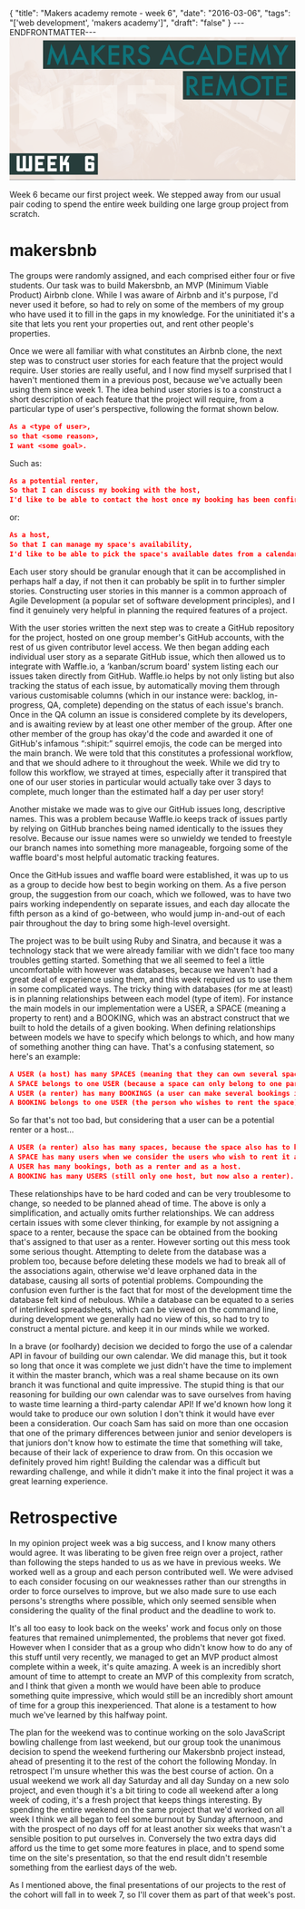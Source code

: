 {
  "title": "Makers academy remote - week 6",
  "date": "2016-03-06",
  "tags": "['web development', 'makers academy']",
  "draft": "false"
}
---ENDFRONTMATTER---
![Makers Academy remote week 6](media/makers-academy-remote-week-6-header.png "Makers Academy remote week 6")

Week 6 became our first project week. We stepped away from our usual pair coding to spend the entire week building one large group project from scratch.

# makersbnb

The groups were randomly assigned, and each comprised either four or five students. Our task was to build Makersbnb, an MVP (Minimum Viable Product) Airbnb clone. While I was aware of Airbnb and it's purpose, I'd never used it before, so had to rely on some of the members of my group who have used it to fill in the gaps in my knowledge. For the uninitiated it's a site that lets you rent your properties out, and rent other people's properties.

Once we were all familiar with what constitutes an Airbnb clone, the next step was to construct user stories for each feature that the project would require. User stories are really useful, and I now find myself surprised that I haven't mentioned them in a previous post, because we've actually been using them since week 1. The idea behind user stories is to a construct a short description of each feature that the project will require, from a particular type of user's perspective, following the format shown below.

```json
As a <type of user>,
so that <some reason>,
I want <some goal>.
```

Such as:
```json
As a potential renter,
So that I can discuss my booking with the host,
I'd like to be able to contact the host once my booking has been confirmed.
```

or:
```json
As a host,
So that I can manage my space's availability,
I'd like to be able to pick the space's available dates from a calendar.
```

Each user story should be granular enough that it can be accomplished in perhaps half a day, if not then it can probably be split in to further simpler stories. Constructing user stories in this manner is a common approach of Agile Development (a popular set of software development principles), and I find it genuinely very helpful in planning the required features of a project.

With the user stories written the next step was to create a GitHub repository for the project, hosted on one group member's GitHub accounts, with the rest of us given contributor level access. We then began adding each individual user story as a separate GitHub issue, which then allowed us to integrate with Waffle.io, a ‘kanban/scrum board' system listing each our issues taken directly from GitHub. Waffle.io helps by not only listing but also tracking the status of each issue, by automatically moving them through various customisable columns (which in our instance were: backlog, in-progress, QA, complete) depending on the status of each issue's branch. Once in the QA column an issue is considered complete by its developers, and is awaiting review by at least one other member of the group. After one other member of the group has okay'd the code and awarded it one of GitHub's infamous “:shipit:” squirrel emojis, the code can be merged into the main branch. We were told that this constitutes a professional workflow, and that we should adhere to it throughout the week. While we did try to follow this workflow, we strayed at times, especially after it transpired that one of our user stories in particular would actually take over 3 days to complete, much longer than the estimated half a day per user story!

Another mistake we made was to give our GitHub issues long, descriptive names. This was a problem because Waffle.io keeps track of issues partly by relying on GitHub branches being named identically to the issues they resolve. Because our issue names were so unwieldy we tended to freestyle our branch names into something more manageable, forgoing some of the waffle board's most helpful automatic tracking features.

Once the GitHub issues and waffle board were established, it was up to us as a group to decide how best to begin working on them. As a five person group, the suggestion from our coach, which we followed, was to have two pairs working independently on separate issues, and each day allocate the fifth person as a kind of go-between, who would jump in-and-out of each pair throughout the day to bring some high-level oversight.

The project was to be built using Ruby and Sinatra, and because it was a technology stack that we were already familiar with we didn't face too many troubles getting started. Something that we all seemed to feel a little uncomfortable with however was databases, because we haven't had a great deal of experience using them, and this week required us to use them in some complicated ways. The tricky thing with databases (for me at least) is in planning relationships between each model (type of item). For instance the main models in our implementation were a USER, a SPACE (meaning a property to rent) and a BOOKING, which was an abstract construct that we built to hold the details of a given booking. When defining relationships between models we have to specify which belongs to which, and how many of something another thing can have. That's a confusing statement, so here's an example:

```json
A USER (a host) has many SPACES (meaning that they can own several spaces).
A SPACE belongs to one USER (because a space can only belong to one particular host).
A USER (a renter) has many BOOKINGS (a user can make several bookings if they wish too).
A BOOKING belongs to one USER (the person who wishes to rent the space).
```

So far that's not too bad, but considering that a user can be a potential renter or a host…

```json
A USER (a renter) also has many spaces, because the space also has to be tied to the user who wishes to rent it. We need a way to differentiate spaces that a user owns with spaces that they wish to rent.
A SPACE has many users when we consider the users who wish to rent it as well as its host. Our space now belongs to one USER (the host), but can have many other USERS renters).
A USER has many bookings, both as a renter and as a host.
A BOOKING has many USERS (still only one host, but now also a renter).
```

These relationships have to be hard coded and can be very troublesome to change, so needed to be planned ahead of time. The above is only a simplification, and actually omits further relationships. We can address certain issues with some clever thinking, for example by not assigning a space to a renter, because the space can be obtained from the booking that's assigned to that user as a renter. However sorting out this mess took some serious thought. Attempting to delete from the database was a problem too, because before deleting these models we had to break all of the associations again, otherwise we'd leave orphaned data in the database, causing all sorts of potential problems. Compounding the confusion even further is the fact that for most of the development time the database felt kind of nebulous. While a database can be equated to a series of interlinked spreadsheets, which can be viewed on the command line, during development we generally had no view of this, so had to try to construct a mental picture. and keep it in our minds while we worked.

In a brave (or foolhardy) decision we decided to forgo the use of a calendar API in favour of building our own calendar. We did manage this, but it took so long that once it was complete we just didn't have the time to implement it within the master branch, which was a real shame because on its own branch it was functional and quite impressive. The stupid thing is that our reasoning for building our own calendar was to save ourselves from having to waste time learning a third-party calendar API! If we'd known how long it would take to produce our own solution I don't think it would have ever been a consideration. Our coach Sam has said on more than one occasion that one of the primary differences between junior and senior developers is that juniors don't know how to estimate the time that something will take, because of their lack of experience to draw from. On this occasion we definitely proved him right! Building the calendar was a difficult but rewarding challenge, and while it didn't make it into the final project it was a great learning experience.

# Retrospective

In my opinion project week was a big success, and I know many others would agree. It was liberating to be given free reign over a project, rather than following the steps handed to us as we have in previous weeks. We worked well as a group and each person contributed well. We were advised to each consider focusing on our weaknesses rather than our strengths in order to force ourselves to improve, but we also made sure to use each persons's strengths where possible, which only seemed sensible when considering the quality of the final product and the deadline to work to.

It's all too easy to look back on the weeks' work and focus only on those features that remained unimplemented, the problems that never got fixed. However when I consider that as a group who didn't know how to do any of this stuff until very recently, we managed to get an MVP product almost complete within a week, it's quite amazing. A week is an incredibly short amount of time to attempt to create an MVP of this complexity from scratch, and I think that given a month we would have been able to produce something quite impressive, which would still be an incredibly short amount of time for a group this inexperienced. That alone is a testament to how much we've learned by this halfway point.

The plan for the weekend was to continue working on the solo JavaScript bowling challenge from last weekend, but our group took the unanimous decision to spend the weekend furthering our Makersbnb project instead, ahead of presenting it to the rest of the cohort the following Monday. In retrospect I'm unsure whether this was the best course of action. On a usual weekend we work all day Saturday and all day Sunday on a new solo project, and even though it's a bit tiring to code all weekend after a long week of coding, it's a fresh project that keeps things interesting. By spending the entire weekend on the same project that we'd worked on all week I think we all began to feel some burnout by Sunday afternoon, and with the prospect of no days off for at least another six weeks that wasn't a sensible position to put ourselves in. Conversely the two extra days did afford us the time to get some more features in place, and to spend some time on the site's presentation, so that the end result didn't resemble something from the earliest days of the web.

As I mentioned above, the final presentations of our projects to the rest of the cohort will fall in to week 7, so I'll cover them as part of that week's post.